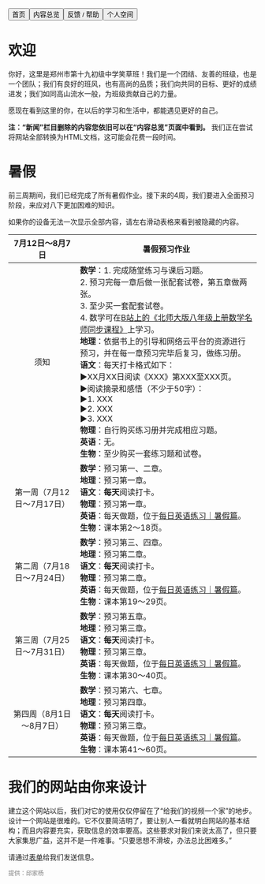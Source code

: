 <link rel="stylesheet" type="text/css" href="style.css">

<div class="btn-group">
<a href="https://zz19z-2021-2.github.io/"><button class="button">首页</button></a><a href="https://zz19z-2021-2.github.io/overview.html"><button class="button">内容总览</button></a><a href="https://zz19z-2021-2.github.io/feedback.html"><button class="button">反馈 / 帮助</button></a><a href="https://zz19z-2021-2.github.io/Spaces/spaces.html"><button class="button">个人空间</button></a>
</div>

<p style="clear:both"></p>


# 欢迎

你好，这里是郑州市第十九初级中学笑草班！我们是一个团结、友善的班级，也是一个团队；我们有良好的班风，也有高尚的品质；我们向共同的目标、更好的成绩进发；我们如同高山流水一般，为班级贡献自己的力量。

愿现在看到这里的你，在以后的学习和生活中，都能遇见更好的自己。

**注：“新闻”栏目删除的内容您依旧可以在“内容总览”页面中看到。** 我们正在尝试将网站全部转换为HTML文档，这可能会花费一段时间。

# 暑假

前三周期间，我们已经完成了所有暑假作业。接下来的4周，我们要进入全面预习阶段，来应对八下更加困难的知识。

如果你的设备无法一次显示全部内容，请左右滑动表格来看到被隐藏的内容。

|      7月12日～8月7日       | 暑假预习作业                                                 |
| :------------------------: | ------------------------------------------------------------ |
|            须知            | **数学**：1. 完成随堂练习与课后习题。<br />2. 预习完每一章后做一张配套试卷，第五章做两张。<br />3. 至少买一套配套试卷。<br />4. 数学可在[B站上的《北师大版八年级上册数学名师同步课程》](https://www.bilibili.com/video/BV1uS4y1d7vf)上学习。<br />**地理**：依据书上的引导和网络云平台的资源进行预习，并在每一章预习完毕后复习，做练习册。<br />**语文**：每天打卡格式如下：<br />▶️XX月XX日阅读《XXX》第XXX至XXX页。<br />▶️阅读摘录和感悟（不少于50字）：<br />▶️1. XXX<br />▶️2. XXX<br />▶️3. XXX<br />**物理**：自行购买练习册并完成相应习题。<br />**英语**：无。<br />**生物**：至少购买一套练习题和试卷。 |
| 第一周（7月12日～7月17日） | **数学**：预习第一、二章。<br />**地理**：预习第一章。<br />**语文**：**每天**阅读打卡。<br />**物理**：预习第一章。<br />**英语**：每天做题，位于[每日英语练习｜暑假篇](english_exercises.md)。<br />**生物**：课本第2～18页。 |
| 第二周（7月18日～7月24日） | **数学**：预习第三、四章。<br />**地理**：预习第二章。<br />**语文**：**每天**阅读打卡。<br />**物理**：预习第二章。<br />**英语**：每天做题，位于[每日英语练习｜暑假篇](english_exercises.md)。<br />**生物**：课本第19～29页。 |
| 第三周（7月25日～7月31日） | **数学**：预习第五章。<br />**地理**：预习第三章。<br />**语文**：**每天**阅读打卡。<br />**物理**：预习第三章。<br />**英语**：每天做题，位于[每日英语练习｜暑假篇](english_exercises.md)。<br />**生物**：课本第30～40页。 |
|  第四周（8月1日～8月7日）  | **数学**：预习第六、七章。<br />**地理**：预习第四章。<br />**语文**：**每天**阅读打卡。<br />**物理**：预习第三章。<br />**英语**：每天做题，位于[每日英语练习｜暑假篇](english_exercises.md)。<br />**生物**：课本第41～60页。 |

# 我们的网站由你来设计

建立这个网站以后，我们对它的使用仅仅停留在了“给我们的视频一个家”的地步。设计一个网站是很难的。它不仅要简洁明了，要让别人一看就明白网站的基本结构；而且内容要充实，获取信息的效率要高。这些要求对我们来说太高了，但只要大家集思广益，这并不是一件难事。“只要思想不滑坡，办法总比困难多。”

请通过[表单](feedback.md)给我们发送信息。
<br />

<p style="color:grey;font-size:12px;clear:both">提供：邱家杨</p>